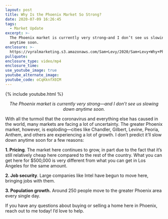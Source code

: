 ```yaml
---
layout: post
title: Why Is the Phoenix Market So Strong?
date: 2020-07-09 16:26:45
tags:
  - Market Update
excerpt: >-
  The Phoenix market is currently very strong—and I don’t see us slowing down
  anytime soon.
enclosure: >-
  https://vyralmarketing.s3.amazonaws.com/Sam+Levy/2020/Sam+Levy+Why+Phoenix+Is+a+Strong+Market+with+captions.mp4
pullquote:
enclosure_type: video/mp4
enclosure_time:
use_youtube_image: true
youtube_alternate_image:
youtube_code: oCqKknfX0IM
---
```


{% include youtube.html %}

<p style="text-align: center;"><em>The Phoenix market is currently very strong—and I don’t see us slowing down anytime soon.</em></p>

With all the turmoil that the coronavirus and everything else has caused in the world, many markets are facing a lot of uncertainty. The greater Phoenix market, however, is exploding—cities like Chandler, Gilbert, Levine, Peoria, Anthem, and others are experiencing a lot of growth. I don’t predict it’ll slow down anytime soon for a few reasons:

**1\. Pricing**. The market here continues to grow, in part due to the fact that it’s still relatively cheap here compared to the rest of the country. What you can get here for $500,000 is very different from what you can get in Los Angeles for the same amount.

**2\. Job security**. Large companies like Intel have begun to move here, bringing jobs with them.

**3\. Population growth.** Around 250 people move to the greater Phoenix area every single day.

If you have any questions about buying or selling a home here in Phoenix, reach out to me today\! I’d love to help.